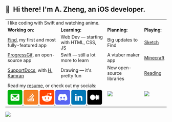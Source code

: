 ## 👋 Hi there! I'm A. Zheng, an iOS developer.



<table>
<tr>
<td colspan="8">
I like coding with Swift and watching anime.
</td>
</tr>

<tr>
<td colspan="2">
<strong>Working on:</strong>
</td>
<td colspan="2">
<strong>Learning:</strong>
</td>
<td colspan="2">
<strong>Planning:</strong>
</td>
<td colspan="2">
<strong>Playing:</strong>
</td>
</tr>

<tr>
<td colspan="2">
<a href="https://getfind.app/">Find</a>, my first and most fully-featured app
</td>
<td colspan="2">
Web Dev — starting with HTML, CSS, JS
</td>
<td colspan="2">
Big updates to Find
</td>
<td colspan="2">
<a href="https://www.sketch.com/">Sketch</a>
</td>
</tr>



<tr>
<td colspan="2">
<a href="https://github.com/aheze/ProgressGif">ProgressGif</a>, an open-source app
</td>
<td colspan="2">
Swift — still a lot more to learn
</td>
<td colspan="2">
A vtuber maker app
</td>
<td colspan="2">
<a href="https://www.minecraft.net/en-us/">Minecraft</a>
</td>
</tr>

<tr>
<td colspan="2">
<a href="https://github.com/aheze/SupportDocs">SupportDocs</a>, with <a href="https://github.com/hkamran80">H. Kamran</a>
</td>
<td colspan="2">
Drawing — it's pretty fun
</td>
<td colspan="2">
New open-source libraries
</td>
<td colspan="2">
<a href="https://guya.moe/read/manga/Kaguya-Wants-To-Be-Confessed-To/224/1/">Reading</a>
</td>
</tr>


  
<tr>
<td colspan="4">
Read my <a href="https://raw.githubusercontent.com/aheze/aheze/master/Work/Resume.pdf">resume</a>, or check out my socials:
</td>

<td colspan="2" rowspan="2">
<img src="https://github-readme-stats.vercel.app/api?username=aheze&count_private=true&show_icons=true&custom_title=My%20GitHub%20Stats">
</td>
  
<td colspan="2" rowspan="2">
<img src="https://github-readme-stats.vercel.app/api/top-langs/?username=aheze&langs_count=8&layout=compact">
</td>


</td>
</tr>

<tr>
<td colspan="4">
<a href="mailto:aheze@getfind.app">
<img src="https://raw.githubusercontent.com/aheze/aheze/master/Assets/Email.png" width="46">
</a>
<a href="https://stackoverflow.com/users/14351818/">
<img src="https://raw.githubusercontent.com/aheze/aheze/master/Assets/StackOverflow.png" width="46">
</a>
<a href="https://www.reddit.com/user/aheze">
<img src="https://raw.githubusercontent.com/aheze/aheze/master/Assets/Reddit.png" width="46">
</a>
<a href="https://discord.com/users/743230678795288637">
<img src="https://raw.githubusercontent.com/aheze/aheze/master/Assets/Discord.png" width="46">
</a>
<a href="#">
<img src="https://raw.githubusercontent.com/aheze/aheze/master/Assets/LinkedIn.png" width="46">
</a>
<a href="https://aheze.medium.com/">
<img src="https://raw.githubusercontent.com/aheze/aheze/master/Assets/Medium.png" width="46">
</a>
</td>

</table>


  
<a href="#"><img src="https://komarev.com/ghpvc/?username=aheze&color=00aeef&label=Profile views"></a>
